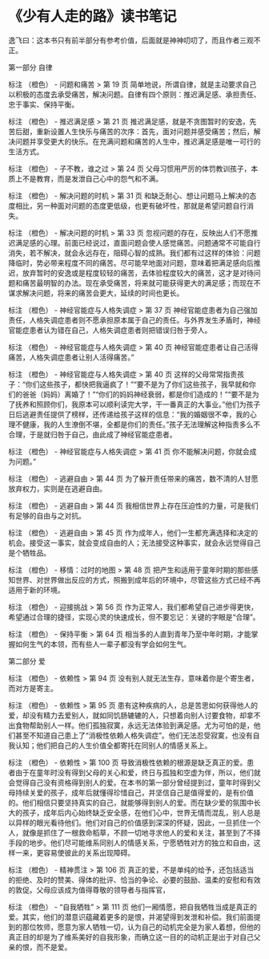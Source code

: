 # 《少有人走的路》读书笔记

逸飞曰：这本书只有前半部分有参考价值，后面就是神神叨叨了，而且作者三观不正。

第一部分 自律

标注 （橙色） - 问题和痛苦 > 第 19 页
简单地说，所谓自律，就是主动要求自己以积极的态度去承受痛苦，解决问题。自律有四个原则：推迟满足感、承担责任、忠于事实、保持平衡。

标注 （橙色） - 推迟满足感 > 第 21 页
推迟满足感，就是不贪图暂时的安逸，先苦后甜，重新设置人生快乐与痛苦的次序：首先，面对问题并感受痛苦；然后，解决问题并享受更大的快乐。在充满问题和痛苦的人生中，推迟满足感是唯一可行的生活方式。

标注 （橙色） - 子不教，谁之过 > 第 24 页
父母习惯用严厉的体罚教训孩子，本质上不是教育，而是发泄自己心中的怨气和不满。

标注 （橙色） - 解决问题的时机 > 第 31 页
和缺乏耐心、想让问题马上解决的态度相比，另一种面对问题的态度更低级，也更有破坏性，那就是希望问题自行消失。

标注 （橙色） - 解决问题的时机 > 第 33 页
忽视问题的存在，反映出人们不愿推迟满足感的心理。前面已经说过，直面问题会使人感觉痛苦。问题通常不可能自行消失，若不解决，就会永远存在，阻碍心智的成熟。我们都有过这样的体验：问题降临时，势必带来程度不同的痛苦。尽可能早地面对问题，意味着把满足感向后推迟，放弃暂时的安逸或是程度较轻的痛苦，去体验程度较大的痛苦，这才是对待问题和痛苦最明智的办法。现在承受痛苦，将来就可能获得更大的满足感；而现在不谋求解决问题，将来的痛苦会更大，延续的时间也更长。

标注 （橙色） - 神经官能症与人格失调症 > 第 37 页
神经官能症患者为自己强加责任，人格失调症患者则不愿承担原本属于自己的责任。与外界发生矛盾时，神经官能症患者认为错在自己，人格失调症患者则把错误归咎于旁人。

标注 （橙色） - 神经官能症与人格失调症 > 第 40 页
神经官能症患者让自己活得痛苦，人格失调症患者让别人活得痛苦。”

标注 （橙色） - 神经官能症与人格失调症 > 第 40 页
这样的父母常常指责孩子：“你们这些孩子，都快把我逼疯了！”“要不是为了你们这些孩子，我早就和你们的爸爸（妈妈）离婚了！”“你们的妈妈神经衰弱，都是你们造成的！”“要不是为了抚养和照顾你们，我原本可以顺利读完大学，干一番真正的大事业。”他们为孩子日后逃避责任提供了榜样，还传递给孩子这样的信息：“我的婚姻很不幸，我的心理不健康，我的人生潦倒不堪，全都是你们的责任。”孩子无法理解这种指责多么不合理，于是就归咎于自己，由此成了神经官能症患者。

标注 （橙色） - 神经官能症与人格失调症 > 第 41 页
你不能解决问题，你就会成为问题。”

标注 （橙色） - 逃避自由 > 第 44 页
为了躲开责任带来的痛苦，数不清的人甘愿放弃权力，实则是在逃避自由。

标注 （橙色） - 逃避自由 > 第 44 页
我相信世界上存在压迫性的力量，可是我们有足够的自由与之对抗。

标注 （橙色） - 逃避自由 > 第 45 页
作为成年人，他们一生都充满选择和决定的机会。接受这一事实，就会变成自由的人；无法接受这种事实，就会永远觉得自己是个牺牲品。

标注 （橙色） - 移情：过时的地图 > 第 48 页
把产生和适用于童年时期的那些感知世界、对世界做出反应的方式，照搬到成年后的环境中，尽管这些方式已经不再适用于新的环境。

标注 （橙色） - 迎接挑战 > 第 56 页
作为正常人，我们都希望自己进步得更快，希望通过合理的捷径，实现心灵的快速成长，但不要忘记：关键的字眼是“合理”。

标注 （橙色） - 保持平衡 > 第 64 页
相当多的人直到青年乃至中年时期，才能掌握如何生气的本领，而有些人一辈子都没有学会如何生气。

第二部分 爱

标注 （橙色） - 依赖性 > 第 94 页
没有别人就无法生存，意味着你是个寄生者，而对方是寄主。

标注 （橙色） - 依赖性 > 第 95 页
患有这种疾病的人，总是苦思如何获得他人的爱，却没有精力去爱别人，就如同饥肠辘辘的人，只想着向别人讨要食物，却拿不出食物帮助别人一样。他们孤独寂寞，永远无法体验到满足感。尤为可怕的是，他们甚至不知道自己患上了“消极性依赖人格失调症”。他们无法忍受寂寞，也没有自我认知；他们把自己的人生价值全都寄托在同别人的情感关系上。

标注 （橙色） - 依赖性 > 第 100 页
导致消极性依赖的根源是缺乏真正的爱。患者由于在童年时没有得到父母的关心和爱，终日与孤独和空虚为伴，所以，他们就会觉得自己没有资格得到别人的爱。在本书的第一部分曾经提到过，童年时得到父母持续关爱的孩子，成年后就懂得珍惜自己，并坚信自己是值得爱的，是有价值的。他们相信只要坚持真实的自己，就能够得到别人的爱。而在缺少爱的氛围中长大的孩子，成年后内心始终缺乏安全感，在他们心中，世界无情而混乱，别人总是以异样的眼光看待他们。他们对自己的价值感到深深的怀疑，因此，一旦抓住一个人，就像是抓住了一根救命稻草，不顾一切地寻求他人的爱和关注，甚至到了不择手段的地步。他们尽可能维系同别人的情感关系，宁愿牺牲对方的独立和自由，这样一来，更容易使彼此的关系出现障碍。

标注 （橙色） - 精神贯注 > 第 106 页
真正的爱，不是单纯的给予，还包括适当的拒绝、及时的赞美、得体的批评、恰当的争论、必要的鼓励、温柔的安慰和有效的敦促。父母应该成为值得尊敬的领导者与指挥官，

标注 （橙色） - “自我牺牲” > 第 111 页
他们一厢情愿，把自我牺牲当成是真正的爱。其实，他们的潜意识蕴藏着更多的是恨，并渴望得到发泄和补偿。我们前面提到的那位牧师，愿意为家人牺牲一切，认为自己的动机完全是为家人着想，但他的真正目的却是为了维系美好的自我形象，而确立这一目的的动机正是出于对自己父亲的恨，而不是爱。
